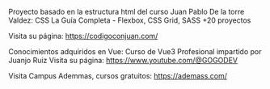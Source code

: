 Proyecto basado en la estructura html del curso Juan Pablo De la torre Valdez:
CSS La Guía Completa - Flexbox, CSS Grid, SASS +20 proyectos

Visita su página: https://codigoconjuan.com/

Conocimientos adquiridos en Vue: Curso de Vue3 Profesional impartido por Juanjo Ruiz
Visita su página: https://www.youtube.com/@GOGODEV

Visita Campus Ademmas, cursos gratuitos: https://ademass.com/

